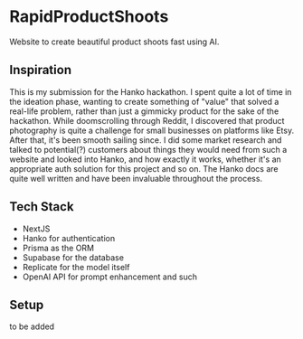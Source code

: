 # RapidProductShoots

Website to create beautiful product shoots fast using AI.

## Inspiration

This is my submission for the Hanko hackathon. I spent quite a lot of time in the ideation phase, wanting to create something of "value" that solved a real-life problem, rather than just a gimmicky product for the sake of the hackathon. While doomscrolling through Reddit, I discovered that product photography is quite a challenge for small businesses on platforms like Etsy. After that, it's been smooth sailing since. I did some market research and talked to potential(?) customers about things they would need from such a website and looked into Hanko, and how exactly it works, whether it's an appropriate auth solution for this project and so on. The Hanko docs are quite well written and have been invaluable throughout the process.

## Tech Stack

-   NextJS
-   Hanko for authentication
-   Prisma as the ORM
-   Supabase for the database
-   Replicate for the model itself
-   OpenAI API for prompt enhancement and such

## Setup

to be added
